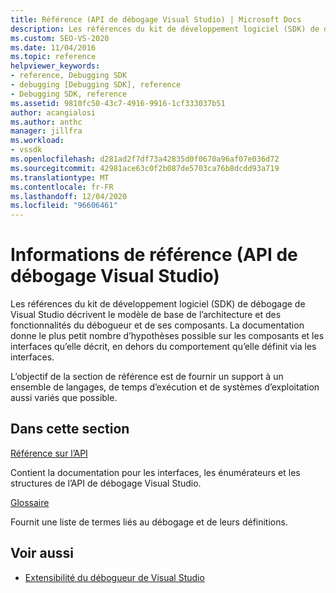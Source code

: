 ```yaml
---
title: Référence (API de débogage Visual Studio) | Microsoft Docs
description: Les références du kit de développement logiciel (SDK) de débogage de Visual Studio décrivent le modèle de base de l’architecture et des fonctionnalités du débogueur et de ses composants.
ms.custom: SEO-VS-2020
ms.date: 11/04/2016
ms.topic: reference
helpviewer_keywords:
- reference, Debugging SDK
- debugging [Debugging SDK], reference
- Debugging SDK, reference
ms.assetid: 9810fc50-43c7-4916-9916-1cf333037b51
author: acangialosi
ms.author: anthc
manager: jillfra
ms.workload:
- vssdk
ms.openlocfilehash: d281ad2f7df73a42835d0f0670a96af07e036d72
ms.sourcegitcommit: 42981ace63c0f2b087de5703ca76b8dcdd93a719
ms.translationtype: MT
ms.contentlocale: fr-FR
ms.lasthandoff: 12/04/2020
ms.locfileid: "96606461"
---
```

# <a name="reference-visual-studio-debugging-apis"></a>Informations de référence (API de débogage Visual Studio)

Les références du kit de développement logiciel (SDK) de débogage de Visual Studio décrivent le modèle de base de l’architecture et des fonctionnalités du débogueur et de ses composants. La documentation donne le plus petit nombre d’hypothèses possible sur les composants et les interfaces qu’elle décrit, en dehors du comportement qu’elle définit via les interfaces.

L’objectif de la section de référence est de fournir un support à un ensemble de langages, de temps d’exécution et de systèmes d’exploitation aussi variés que possible.

## <a name="in-this-section"></a>Dans cette section

[Référence sur l’API](../../../extensibility/debugger/reference/api-reference-visual-studio-debugging.md)

Contient la documentation pour les interfaces, les énumérateurs et les structures de l’API de débogage Visual Studio.

[Glossaire](../../../extensibility/debugger/reference/visual-studio-debugger-glossary.md)

Fournit une liste de termes liés au débogage et de leurs définitions.

## <a name="see-also"></a>Voir aussi

- [Extensibilité du débogueur de Visual Studio](../../../extensibility/debugger/visual-studio-debugger-extensibility.md)
